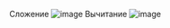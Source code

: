 Сложение
![image](https://github.com/JavaCalculatorDeveloper/JavaCalculator/assets/154457012/5abfdac8-98c5-4fc3-a18f-4a07aa759f51)
Вычитание
![image](https://github.com/JavaCalculatorDeveloper/JavaCalculator/assets/154457012/3c1e090e-7749-41ef-b100-4c0b67049ab6)
